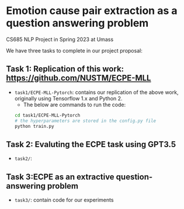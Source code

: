 # Emotion cause pair extraction as a question answering problem

CS685 NLP Project in Spring 2023 at Umass 

We have three tasks to complete in our project proposal: 

## Task 1: Replication of this work: https://github.com/NUSTM/ECPE-MLL
- `task1/ECPE-MLL-Pytorch`: contains our replication of the above work, originally using Tensorflow 1.x and Python 2. 
  - The below are commands to run the code:
  ```bash
  cd task1/ECPE-MLL-Pytorch
  # the hyperparameters are stored in the config.py file
  python train.py 
  ```

## Task 2: Evaluting the ECPE task using GPT3.5 
- `task2/`: 

## Task 3:ECPE as an extractive question-answering problem 
- `task3/`: contain code for our experiments 

